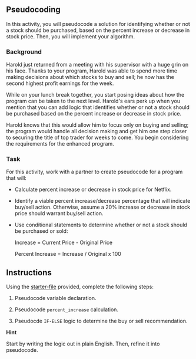 ## Pseudocoding 

In this activity, you will pseudocode a solution for identifying whether or not a stock should be purchased, based on the percent increase or decrease in stock price. Then, you will implement your algorithm. 

### Background

Harold just returned from a meeting with his supervisor with a huge grin on his face. Thanks to your program, Harold was able to spend more time making decisions about which stocks to buy and sell; he now has the second highest profit earnings for the week. 

While on your lunch break together, you start posing ideas about how the program can be taken to the next level. Harold's ears perk up when you mention that you can add logic that identifies whether or not a stock should be purchased based on the percent increase or decrease in stock price. 

Harold knows that this would allow him to focus only on buying and selling; the program would handle all decision making and get him one step closer to securing the title of top trader for weeks to come. You begin considering the requirements for the enhanced program.

### Task

For this activity, work with a partner to create pseudocode for a program that will:

* Calculate percent increase or decrease in stock price for Netflix. 

* Identify a viable percent increase/decrease percentage that will indicate buy/sell action. Otherwise, assume a 20% increase or decrease in stock price should warrant buy/sell action. 

* Use conditional statements to determine whether or not a stock should be purchased or sold:  

    Increase = Current Price - Original Price

    Percent Increase = Increase / Original x 100

## Instructions

Using the [starter-file](Unsolved/conditionally_yours.py) provided, complete the following steps:

1. Pseudocode variable declaration. 

2. Pseudocode `percent_increase` calculation. 

3. Pseudocde `IF-ELSE` logic to determine the buy or sell recommendation. 

**Hint**

Start by writing the logic out in plain English. Then, refine it into pseudocode.
